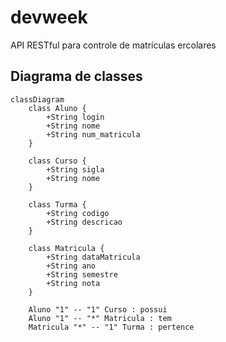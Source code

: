 # devweek
API RESTful para controle de matrículas ercolares


## Diagrama de classes

```mermaid
classDiagram
    class Aluno {
        +String login
        +String nome
        +String num_matricula
    }

    class Curso {
        +String sigla
        +String nome
    }

    class Turma {
        +String codigo
        +String descricao
    }

    class Matricula {
        +String dataMatricula
        +String ano
        +String semestre
        +String nota
    }

    Aluno "1" -- "1" Curso : possui
    Aluno "1" -- "*" Matricula : tem
    Matricula "*" -- "1" Turma : pertence
```

